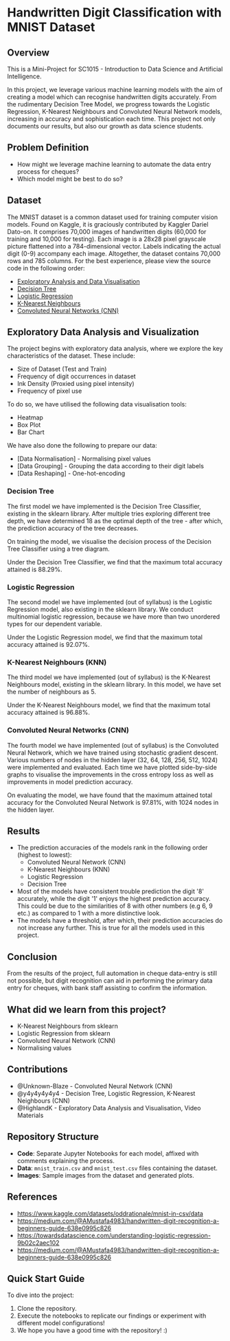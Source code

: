 # Handwritten Digit Classification with MNIST Dataset

## Overview

This is a Mini-Project for SC1015 - Introduction to Data Science and Artificial Intelligence.

In this project, we leverage various machine learning models with the aim of creating a model which can recognise handwritten digits accurately. From the rudimentary Decision Tree Model, we progress towards the Logistic Regression, K-Nearest Neighbours and Convoluted Neural Network models, increasing in accuracy and sophistication each time. This project not only documents our results, but also our growth as data science students. 

## Problem Definition

- How might we leverage machine learning to automate the data entry process for cheques?
- Which model might be best to do so?

## Dataset

The MNIST dataset is a common dataset used for training computer vision models. Found on Kaggle, it is graciously contributed by Kaggler Dariel Dato-on. It comprises 70,000 images of handwritten digits (60,000 for training and 10,000 for testing). Each image is a 28x28 pixel grayscale picture flattened into a 784-dimensional vector. Labels indicating the actual digit (0-9) accompany each image. Altogether, the dataset contains 70,000 rows and 785 columns. For the best experience, please view the source code in the following order: 

- [Exploratory Analysis and Data Visualisation](https://github.com/Unknown-Blaze/SC1015-Mini-Project/blob/main/Exploratory%20Data%20Analysis%20and%20Data%20Visualisation.ipynb)
- [Decision Tree](https://github.com/Unknown-Blaze/SC1015-Mini-Project/blob/main/decision_tree.ipynb)
- [Logistic Regression](https://github.com/Unknown-Blaze/SC1015-Mini-Project/blob/main/Logistic%20Regression.ipynb)
- [K-Nearest Neighbours](https://github.com/Unknown-Blaze/SC1015-Mini-Project/blob/main/K%20Nearest%20Neighbours.ipynb)
- [Convoluted Neural Networks (CNN)](https://github.com/Unknown-Blaze/SC1015-Mini-Project/blob/main/cnn_code.ipynb)

## Exploratory Data Analysis and Visualization

The project begins with exploratory data analysis, where we explore the key characteristics of the dataset. These include: 
- Size of Dataset (Test and Train)
- Frequency of digit occurrences in dataset
- Ink Density (Proxied using pixel intensity)
- Frequency of pixel use

To do so, we have utilised the following data visualisation tools:
- Heatmap
- Box Plot
- Bar Chart

We have also done the following to prepare our data:
- [Data Normalisation] - Normalising pixel values
- [Data Grouping] - Grouping the data according to their digit labels
- [Data Reshaping] - One-hot-encoding

### Decision Tree

The first model we have implemented is the Decision Tree Classifier, existing in the sklearn library.  After multiple tries exploring different tree depth, we have determined 18 as the optimal depth of the tree - after which, the prediction accuracy of the tree decreases. 

On training the model, we visualise the decision process of the Decision Tree Classifier using a tree diagram.

Under the Decision Tree Classifier, we find that the maximum total accuracy attained is 88.29%.

### Logistic Regression

The second model we have implemented (out of syllabus) is the Logistic Regression model, also existing in the sklearn library. We conduct multinomial logistic regression, because we have more than two unordered types for our dependent variable. 

Under the Logistic Regression model, we find that the maximum total accuracy attained is 92.07%.


### K-Nearest Neighbours (KNN)

The third model we have implemented (out of syllabus) is the K-Nearest Neighbours model, existing in the sklearn library. In this model, we have set the number of neighbours as 5.

Under the K-Nearest Neighbours model, we find that the maximum total accuracy attained is 96.88%.

### Convoluted Neural Networks (CNN)

The fourth model we have implemented (out of syllabus) is the Convoluted Neural Network, which we have trained using stochastic gradient descent. Various numbers of nodes in the hidden layer (32, 64, 128, 256, 512, 1024) were implemented and evaluated. Each time we have plotted side-by-side graphs to visualise the improvements in the cross entropy loss as well as improvements in model prediction accuracy.

On evaluating the model, we have found that the maximum attained total accuracy for the Convoluted Neural Network is 97.81%, with 1024 nodes in the hidden layer. 


## Results

- The prediction accuracies of the models rank in the following order (highest to lowest):
    - Convoluted Neural Network (CNN)
    - K-Nearest Neighbours (KNN)
    - Logistic Regression
    - Decision Tree
- Most of the models have consistent trouble prediction the digit '8' accurately, while the digit '1' enjoys the highest prediction accuracy. This could be due to the similarities of 8 with other numbers (e.g 6, 9 etc.) as compared to 1 with a more distinctive look.
- The models have a threshold, after which, their prediction accuracies do not increase any further. This is true for all the models used in this project.  

## Conclusion

From the results of the project, full automation in cheque data-entry is still not possible, but digit recognition can aid in performing the primary data entry for cheques, with bank staff assisting to confirm the information. 

## What did we learn from this project?

- K-Nearest Neighbours from sklearn
- Logistic Regression from sklearn
- Convoluted Neural Network (CNN)
- Normalising values

## Contributions

- @Unknown-Blaze - Convoluted Neural Network (CNN)
- @y4y4y4y4y4 - Decision Tree, Logistic Regression, K-Nearest Neighbours (CNN)
- @HighlandK - Exploratory Data Analysis and Visualisation, Video Materials

## Repository Structure

- **Code**: Separate Jupyter Notebooks for each model, affixed with comments explaining the process.
- **Data**: `mnist_train.csv` and `mnist_test.csv` files containing the dataset.
- **Images**: Sample images from the dataset and generated plots.

## References

- https://www.kaggle.com/datasets/oddrationale/mnist-in-csv/data
- https://medium.com/@AMustafa4983/handwritten-digit-recognition-a-beginners-guide-638e0995c826
- https://towardsdatascience.com/understanding-logistic-regression-9b02c2aec102
- https://medium.com/@AMustafa4983/handwritten-digit-recognition-a-beginners-guide-638e0995c826

## Quick Start Guide

To dive into the project:

1. Clone the repository.
2. Execute the notebooks to replicate our findings or experiment with different model configurations!
3. We hope you have a good time with the repository! :)

